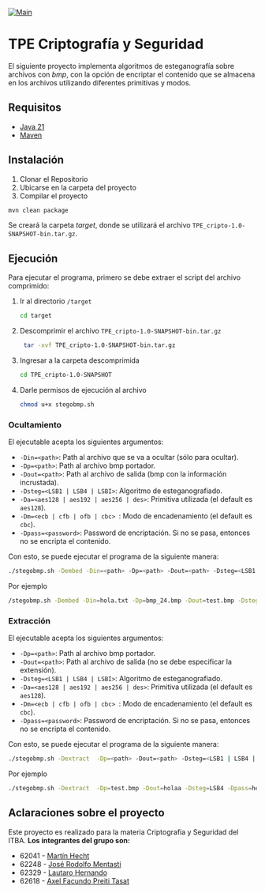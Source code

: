 [![Main](https://github.com/JoseMenta/TPE_cripto/actions/workflows/main.yaml/badge.svg)](https://github.com/JoseMenta/TPE_cripto/actions/workflows/main.yaml)

# TPE Criptografía y Seguridad

El siguiente proyecto implementa algoritmos de esteganografía sobre archivos con _bmp_, con la opción de encriptar el contenido que se almacena en los archivos utilizando diferentes primitivas y modos.


## Requisitos
- [Java 21](https://www.oracle.com/ar/java/technologies/downloads/#java21)
- [Maven](https://maven.apache.org/download.cgi)

## Instalación

1. Clonar el Repositorio
2. Ubicarse en la carpeta del proyecto
3. Compilar el proyecto
```bash 
mvn clean package
```
Se creará la carpeta _target_, donde se utilizará el archivo `TPE_cripto-1.0-SNAPSHOT-bin.tar.gz`.

## Ejecución

Para ejecutar el programa, primero se debe extraer el script del archivo comprimido:

1. Ir al directorio `/target`
    ```bash
    cd target
    ```
2. Descomprimir el archivo `TPE_cripto-1.0-SNAPSHOT-bin.tar.gz`
   ```bash
    tar -xvf TPE_cripto-1.0-SNAPSHOT-bin.tar.gz
    ```
3. Ingresar a la carpeta descomprimida
    ```bash
    cd TPE_cripto-1.0-SNAPSHOT
    ```
4. Darle permisos de ejecución al archivo
    ```bash
    chmod u+x stegobmp.sh
   ```

### Ocultamiento

El ejecutable acepta los siguientes argumentos:
- `-Din=<path>`: Path al archivo que se va a ocultar (sólo para ocultar).
- `-Dp=<path>`: Path al archivo bmp portador.
- `-Dout=<path>`: Path al archivo de salida (bmp con la información incrustada).
- `-Dsteg=<LSB1 | LSB4 | LSBI>`: Algoritmo de esteganografiado.
- `-Da=<aes128 | aes192 | aes256 | des>`: Primitiva utilizada (el default es `aes128`).
- `-Dm=<ecb | cfb | ofb | cbc> `: Modo de encadenamiento (el default es `cbc`).
- `-Dpass=<password>`: Password de encriptación. Si no se pasa, entonces no se encripta el contenido.

Con esto, se puede ejecutar el programa de la siguiente manera:
```bash
./stegobmp.sh -Dembed -Din=<path> -Dp=<path> -Dout=<path> -Dsteg=<LSB1 | LSB4 | LSBI> -Dpass=<pass> -Da=<aes128 | aes192 | aes256 | des> -Dm=<ecb | cfb | ofb | cbc>
```
Por ejemplo
```bash
/stegobmp.sh -Dembed -Din=hola.txt -Dp=bmp_24.bmp -Dout=test.bmp -Dsteg=LSB4 -Dpass=hello -Da=aes256 -Dm=ofb
```


### Extracción 

El ejecutable acepta los siguientes argumentos:
- `-Dp=<path>`: Path al archivo bmp portador.
- `-Dout=<path>`: Path al archivo de salida (no se debe especificar la extensión).
- `-Dsteg=<LSB1 | LSB4 | LSBI>`: Algoritmo de esteganografiado.
- `-Da=<aes128 | aes192 | aes256 | des>`: Primitiva utilizada (el default es `aes128`).
- `-Dm=<ecb | cfb | ofb | cbc> `: Modo de encadenamiento (el default es `cbc`).
- `-Dpass=<password>`: Password de encriptación. Si no se pasa, entonces no se encripta el contenido.

Con esto, se puede ejecutar el programa de la siguiente manera:
```bash
./stegobmp.sh -Dextract  -Dp=<path> -Dout=<path> -Dsteg=<LSB1 | LSB4 | LSBI> -Dpass=<pass> -Da=<aes128 | aes192 | aes256 | des> -Dm=<ecb | cfb | ofb | cbc>
```
Por ejemplo
```bash
./stegobmp.sh -Dextract  -Dp=test.bmp -Dout=holaa -Dsteg=LSB4 -Dpass=hello -Da=aes256 -Dm=ofb
```


## Aclaraciones sobre el proyecto
Este proyecto es realizado para la materia Criptografía y Seguridad del ITBA.
**Los integrantes del grupo son:**
- 62041 - [Martín Hecht](https://github.com/martinhecht01)
- 62248 - [José Rodolfo Mentasti](https://github.com/JoseMenta)
- 62329 - [Lautaro Hernando](https://github.com/laucha12)
- 62618 - [Axel Facundo Preiti Tasat](https://github.com/AxelPreitiT)

